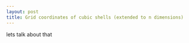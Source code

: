 ```yaml
---
layout: post
title: Grid coordinates of cubic shells (extended to n dimensions)
---
```

lets talk about that

